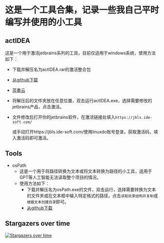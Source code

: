 # 这是一个工具合集，记录一些我自己平时编写并使用的小工具

## actIDEA

这是一个用于激活jetbrains系列的工具，目前仅适用于windows系统，使用方法如下：
- 下载并解压名为actIDEA.rar的激活整合包

- [从github下载](https://github.com/xiaoye6688/jueLinuxDo/releases/tag/v2.1.1)

- [蓝奏云](https://ww0.lanzoub.com/iHr4j25iyfaf)

- 将解压后的文件夹放在任意位置，双击运行actIDEA.exe，选择需要修改的jetbrains产品，点击激活。

- 文件修改后打开你的jetbrains软件，在激活链接处填入`https://jbls.ide-soft.com/`

  或手动打开https://jbls.ide-soft.com/使用linuxdo账号登录，获取激活码，填入激活码即可激活。

## Tools
  - osPath
    - 这是一个用于将路径转换为文本或将文本转换为路径的小工具，适用于GPT等人工智能无法读取整个项目的情况。
    - 使用方法如下：
      - 下载并解压名为osPath.exe的文件，双击运行，选择需要转换为文本的文件夹或在文本框中输入特定格式的路径，点击`读取目录结构并复制`或`根据文本创建目录`即可。
      - [从github下载](https://github.com/xiaoye6688/jueLinuxDo/releases/tag/osPath)
  

## Stargazers over time
[![Stargazers over time](https://starchart.cc/xiaoye6688/jueLinuxDo.svg?variant=adaptive)](https://starchart.cc/xiaoye6688/jueLinuxDo)
